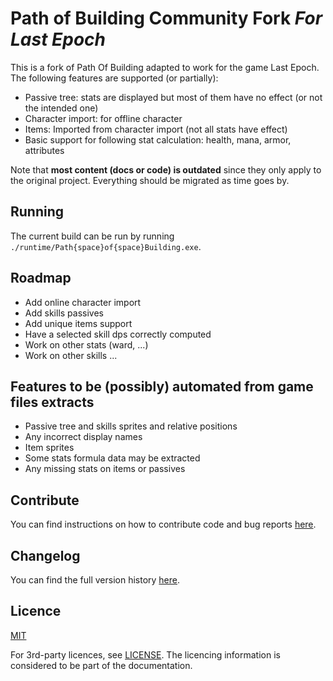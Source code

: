 # Path of Building Community Fork *For Last Epoch*

This is a fork of Path Of Building adapted to work for the game Last Epoch. The following features are supported (or partially):
* Passive tree: stats are displayed but most of them have no effect (or not the intended one)
* Character import: for offline character
* Items: Imported from character import (not all stats have effect)
* Basic support for following stat calculation: health, mana, armor, attributes

Note that **most content (docs or code) is outdated** since they only apply to the original project. Everything should be migrated as time goes by.

## Running
The current build can be run by running `./runtime/Path{space}of{space}Building.exe`. 

## Roadmap
* Add online character import
* Add skills passives
* Add unique items support
* Have a selected skill dps correctly computed
* Work on other stats (ward, ...)
* Work on other skills ...

## Features to be (possibly) automated from game files extracts
* Passive tree and skills sprites and relative positions
* Any incorrect display names
* Item sprites
* Some stats formula data may be extracted
* Any missing stats on items or passives

## Contribute
You can find instructions on how to contribute code and bug reports [here](CONTRIBUTING.md).

## Changelog
You can find the full version history [here](CHANGELOG.md).

## Licence

[MIT](https://opensource.org/licenses/MIT)

For 3rd-party licences, see [LICENSE](LICENSE.md).
The licencing information is considered to be part of the documentation.
